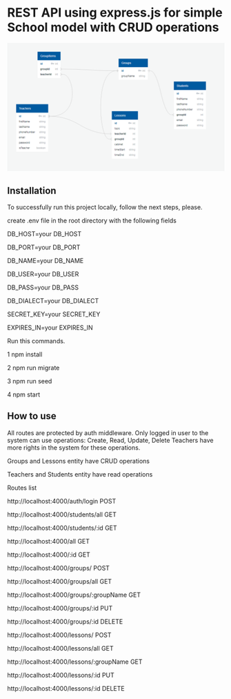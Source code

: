 # REST API using express.js for simple School model with CRUD operations

![db_schema](db_schema.png)

## Installation

To successfully run this project locally, follow the next steps, please.

create .env file in the root directory with the following fields

DB_HOST=your DB_HOST

DB_PORT=your DB_PORT

DB_NAME=your DB_NAME

DB_USER=your DB_USER

DB_PASS=your DB_PASS

DB_DIALECT=your DB_DIALECT

SECRET_KEY=your SECRET_KEY

EXPIRES_IN=your EXPIRES_IN

Run this commands.

1 npm install

2 npm run migrate

3 npm run seed

4 npm start

## How to use

All routes are protected by auth middleware. Only logged in user to the system can use operations: Create, Read, Update, Delete
Teachers have more rights in the system for these operations.

Groups and Lessons entity have CRUD operations

Teachers and Students entity have read operations

Routes list

http://localhost:4000/auth/login POST


http://localhost:4000/students/all GET

http://localhost:4000/students/:id GET

http://localhost:4000/all GET

http://localhost:4000/:id GET


http://localhost:4000/groups/ POST

http://localhost:4000/groups/all GET

http://localhost:4000/groups/:groupName GET

http://localhost:4000/groups/:id PUT

http://localhost:4000/groups/:id DELETE


http://localhost:4000/lessons/ POST

http://localhost:4000/lessons/all GET

http://localhost:4000/lessons/:groupName GET

http://localhost:4000/lessons/:id PUT

http://localhost:4000/lessons/:id DELETE

